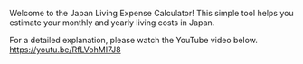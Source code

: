 Welcome to the Japan Living Expense Calculator! 
This simple tool helps you estimate your monthly and yearly living costs in Japan.

For a detailed explanation, please watch the YouTube video below.
https://youtu.be/RfLVohMI7J8
